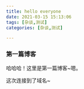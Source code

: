 ```yaml
---
title: hello everyone
date: 2021-03-15 15:13:06
tags: [杂谈,测试]
categories: [杂谈,测试]

---
```


### 第一篇博客

哈哈哈！这里是第一篇博客~嗯。

这次连接到了域名~

